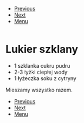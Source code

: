 <!-- Navigation Menu Start -->

- [Previous](<Lukier królewski.md>)
- [Next](<MacNCheese.md>)
- [Menu](<README.md>)

<div style="margin-bottom: 50px"></div>

<!-- /Navigation Menu Start -->


# Lukier szklany

- 1 szklanka cukru pudru 
- 2-3 łyżki ciepłej wody 
- 1 łyżeczka soku z cytryny 
  
Mieszamy wszystko razem. 


<!-- Navigation Menu End -->

- [Previous](<Lukier królewski.md>)
- [Next](<MacNCheese.md>)
- [Menu](<README.md>)

<div style="margin-bottom: 50px"></div>

<!-- /Navigation Menu End -->